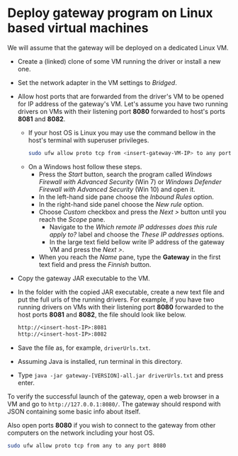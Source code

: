 Deploy gateway program on Linux based virtual machines 
======================================================

We will assume that the gateway will be deployed on a dedicated Linux VM.

* Create a (linked) clone of some VM running the driver or install a new one. 

* Set the network adapter in the VM settings to *Bridged*.

* Allow host ports that are forwarded from the driver's VM to be opened for IP address of the 
gateway's VM. 
Let's assume you have two running drivers on VMs with their listening port **8080** forwarded to 
host's ports **8081** and **8082**.
    * If your host OS is Linux you may use the command bellow in the host's terminal with 
      superuser privileges.
      ```bash
      sudo ufw allow proto tcp from <insert-gateway-VM-IP> to any port 8081,8082
      ```
    * On a Windows host follow these steps.
        * Press the *Start* button, search the program called *Windows Firewall with Advanced Security* (Win 7) 
        or *Windows Defender Firewall with Advanced Security* (Win 10) and open it.
        * In the left-hand side pane choose the *Inbound Rules* option. 
        * In the right-hand side panel choose the *New rule* option.
        * Choose *Custom* checkbox and press the *Next >* button until you reach the *Scope* pane.
            * Navigate to the *Which remote IP addresses does this rule apply to?* label and choose the 
            *These IP addresses* options.
            * In the large text field bellow write IP address of the gateway VM and press the *Next >*.
        * When you reach the *Name* pane, type the **Gateway** in the first text field and press the *Finnish*
        button.

* Copy the gateway JAR executable to the VM.

* In the folder with the copied JAR executable, create a new text file and put the full urls of the 
running drivers. 
For example, if you have two running drivers on VMs with their listening port **8080** forwarded to 
the host ports **8081** and **8082**, the file should look like below.
    ```dtd
    http://<insert-host-IP>:8081
    http://<insert-host-IP>:8082
    ```

* Save the file as, for example, `driverUrls.txt`.

* Assuming Java is installed, run terminal in this directory.

* Type `java -jar gateway-[VERSION]-all.jar driverUrls.txt` and press enter.
    
To verify the successful launch of the gateway, open a web browser in a VM and go 
to `http://127.0.0.1:8080/`.
The gateway should respond with JSON containing some basic info about itself.

Also open ports **8080** if you wish to connect to the gateway from other 
computers on the network including your host OS.
```bash
sudo ufw allow proto tcp from any to any port 8080
```



